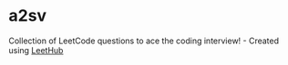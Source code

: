 # a2sv
Collection of LeetCode questions to ace the coding interview! - Created using [LeetHub](https://github.com/QasimWani/LeetHub)
